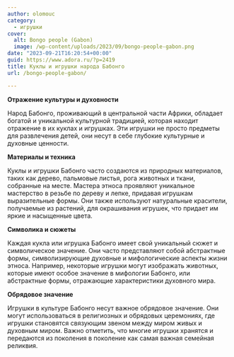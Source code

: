 ```yaml
---
author: olomouc
category:
  - игрушки
cover:
  alt: Bongo people (Gabon)
  image: /wp-content/uploads/2023/09/bongo-people-gabon.png
date: "2023-09-21T16:20:54+00:00"
guid: https://www.adora.ru/?p=2419
title: Куклы и игрушки народа Бабонго
url: /bongo-people-gabon/

---
```

**Отражение культуры и духовности**

Народ Бабонго, проживающий в центральной части Африки, обладает богатой и уникальной культурной традицией, которая находит отражение в их куклах и игрушках. Эти игрушки не просто предметы для развлечения детей, они несут в себе глубокие культурные и духовные ценности.

**Материалы и техника**

Куклы и игрушки Бабонго часто создаются из природных материалов, таких как дерево, пальмовые листья, рога животных и ткани, собранные на месте. Мастера этноса проявляют уникальное мастерство в резьбе по дереву и лепке, придавая игрушкам выразительные формы. Они также используют натуральные красители, получаемые из растений, для окрашивания игрушек, что придает им яркие и насыщенные цвета.

**Символика и сюжеты**

Каждая кукла или игрушка Бабонго имеет свой уникальный сюжет и символическое значение. Они часто представляют собой абстрактные формы, символизирующие духовные и мифологические аспекты жизни этноса. Например, некоторые игрушки могут изображать животных, которые имеют особое значение в мифологии Бабонго, или абстрактные формы, отражающие характеристики духовного мира.

**Обрядовое значение**

Игрушки в культуре Бабонго несут важное обрядовое значение. Они могут использоваться в религиозных и обрядовых церемониях, где игрушки становятся связующим звеном между миром живых и духовным миром. Важно отметить, что многие игрушки хранятся и передаются из поколения в поколение как самая важная семейная реликвия.
